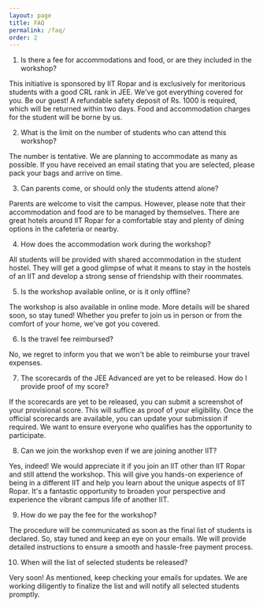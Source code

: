 ```yaml
---
layout: page
title: FAQ
permalink: /faq/
order: 2
---
```


1. Is there a fee for accommodations and food, or are they included in the workshop?

This initiative is sponsored by IIT Ropar and is exclusively for meritorious students with a good CRL rank in JEE. We've got everything covered for you. Be our guest! A refundable safety deposit of Rs. 1000 is required, which will be returned within two days. Food and accommodation charges for the student will be borne by us.

2. What is the limit on the number of students who can attend this workshop?

The number is tentative. We are planning to accommodate as many as possible. If you have received an email stating that you are selected, please pack your bags and arrive on time.

3. Can parents come, or should only the students attend alone?

Parents are welcome to visit the campus. However, please note that their accommodation and food are to be managed by themselves. There are great hotels around IIT Ropar for a comfortable stay and plenty of dining options in the cafeteria or nearby.

4. How does the accommodation work during the workshop?

All students will be provided with shared accommodation in the student hostel. They will get a good glimpse of what it means to stay in the hostels of an IIT and develop a strong sense of friendship with their roommates.

5. Is the workshop available online, or is it only offline?

The workshop is also available in online mode. More details will be shared soon, so stay tuned! Whether you prefer to join us in person or from the comfort of your home, we've got you covered.

6. Is the travel fee reimbursed?

No, we regret to inform you that we won't be able to reimburse your travel expenses.

7. The scorecards of the JEE Advanced are yet to be released. How do I provide proof of my score?

If the scorecards are yet to be released, you can submit a screenshot of your provisional score. This will suffice as proof of your eligibility. Once the official scorecards are available, you can update your submission if required. We want to ensure everyone who qualifies has the opportunity to participate.

8. Can we join the workshop even if we are joining another IIT?

Yes, indeed! We would appreciate it if you join an IIT other than IIT Ropar and still attend the workshop. This will give you hands-on experience of being in a different IIT and help you learn about the unique aspects of IIT Ropar. It's a fantastic opportunity to broaden your perspective and experience the vibrant campus life of another IIT.

9. How do we pay the fee for the workshop?

The procedure will be communicated as soon as the final list of students is declared. So, stay tuned and keep an eye on your emails. We will provide detailed instructions to ensure a smooth and hassle-free payment process.

10. When will the list of selected students be released?

Very soon! As mentioned, keep checking your emails for updates. We are working diligently to finalize the list and will notify all selected students promptly.
